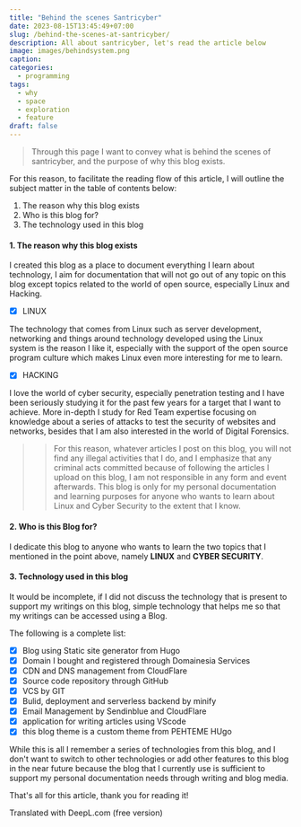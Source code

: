 ```yaml
---
title: "Behind the scenes Santricyber"
date: 2023-08-15T13:45:49+07:00
slug: /behind-the-scenes-at-santricyber/
description: All about santricyber, let's read the article below
image: images/behindsystem.png
caption: 
categories:
  - programming
tags:
  - why 
  - space 
  - exploration
  - feature
draft: false
---
```



> Through this page I want to convey what is behind the scenes of santricyber, and the purpose of why this blog exists.

For this reason, to facilitate the reading flow of this article, I will outline the subject matter in the table of contents below:
1. The reason why this blog exists
2. Who is this blog for?
3. The technology used in this blog

#### 1. The reason why this blog exists
I created this blog as a place to document everything I learn about technology, I aim for documentation that will not go out of any topic on this blog except topics related to the world of open source, especially Linux and Hacking.

- [X] LINUX

The technology that comes from Linux such as server development, networking and things around technology developed using the Linux system is the reason I like it, especially with the support of the open source program culture which makes Linux even more interesting for me to learn.

- [X] HACKING

I love the world of cyber security, especially penetration testing and I have been seriously studying it for the past few years for a target that I want to achieve. More in-depth I study for Red Team expertise focusing on knowledge about a series of attacks to test the security of websites and networks, besides that I am also interested in the world of Digital Forensics.

>> For this reason, whatever articles I post on this blog, you will not find any illegal activities that I do, and I emphasize that any criminal acts committed because of following the articles I upload on this blog, I am not responsible in any form and event afterwards. This blog is only for my personal documentation and learning purposes for anyone who wants to learn about Linux and Cyber Security to the extent that I know.

#### 2. Who is this Blog for?
I dedicate this blog to anyone who wants to learn the two topics that I mentioned in the point above, namely **LINUX** and **CYBER SECURITY**.

#### 3. Technology used in this blog
It would be incomplete, if I did not discuss the technology that is present to support my writings on this blog, simple technology that helps me so that my writings can be accessed using a Blog.

The following is a complete list:
- [x] Blog using Static site generator from Hugo
- [x] Domain I bought and registered through Domainesia Services
- [x] CDN and DNS management from CloudFlare
- [x] Source code repository through GitHub
- [x] VCS by GIT
- [x] Bulid, deployment and serverless backend by minify
- [x] Email Management by Sendinblue and CloudFlare
- [x] application for writing articles using VScode
- [x] this blog theme is a custom theme from PEHTEME HUgo
 
While this is all I remember a series of technologies from this blog, and I don't want to switch to other technologies or add other features to this blog in the near future because the blog that I currently use is sufficient to support my personal documentation needs through writing and blog media.

That's all for this article, thank you for reading it!

Translated with DeepL.com (free version)